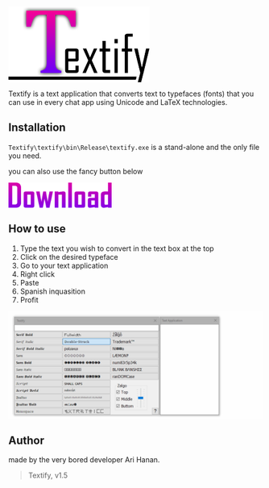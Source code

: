 <img src="https://github.com/AriHanan/Textify/blob/master/Resources/full%20logo.png" alt="Textify" title="Textify" align="middle" height="150" />

Textify is a text application that converts text to typefaces (fonts) that you can use in every chat app using Unicode and LaTeX technologies.

## Installation
`Textify\textify\bin\Release\textify.exe` is a stand-alone and the only file you need.

you can also use the fancy button below

<a href="https://github.com/AriHanan/Textify/raw/master/textify/bin/Release/textify.exe">
	<img src="https://github.com/AriHanan/Textify/blob/master/Resources/download.png" alt="Download" title="Download" align="middle" height="50" />
</a>

## How to use
1. Type the text you wish to convert in the text box at the top
2. Click on the desired typeface
3. Go to your text application
4. Right click
5. Paste
6. Spanish inquasition
7. Profit

<img src="https://github.com/AriHanan/Textify/blob/master/Resources/How%20to%20use.gif" alt="This gif took 58 takes to make." title="This gif took 58 takes to make." align="middle" />

## Author
made by the very bored developer Ari Hanan.

> Textify, v1.5
